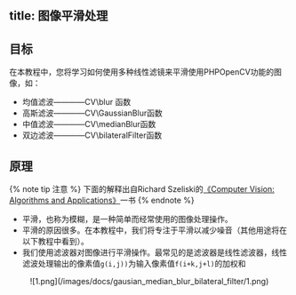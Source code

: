 title: 图像平滑处理
-------------

## 目标

在本教程中，您将学习如何使用多种线性滤镜来平滑使用PHPOpenCV功能的图像，如：

- 均值滤波————CV\blur 函数
- 高斯滤波————CV\GaussianBlur函数
- 中值滤波————CV\medianBlur函数
- 双边滤波————CV\bilateralFilter函数

## 原理

{% note tip 注意 %}
下面的解释出自Richard Szeliski的[《Computer Vision: Algorithms and Applications》](http://szeliski.org/Book/)一书
{% endnote %}


- 平滑，也称为模糊，是一种简单而经常使用的图像处理操作。
- 平滑的原因很多。在本教程中，我们将专注于平滑以减少噪音（其他用途将在以下教程中看到）。
- 我们使用滤波器对图像进行平滑操作。最常见的是滤波器是线性滤波器，线性滤波处理输出的像素值`g(i,j))`为输入像素值`f(i+k,j+l)`的加权和

<div align=center>
![1.png](/images/docs/gausian_median_blur_bilateral_filter/1.png)
</div>



